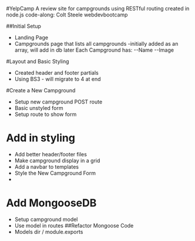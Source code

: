 #YelpCamp
A review site for campgrounds using RESTful routing created in node.js
code-along: Colt Steele webdevbootcamp

##Initial Setup
* Landing Page
* Campgrounds page that lists all campgrounds
    -initially added as an array, will add in db later
    Each Campground has: --Name  --Image
    
#Layout and Basic Styling
* Created header and footer partials
* Using BS3 - will migrate to 4 at end

#Create a New Campground
* Setup new campground POST route
* Basic unstyled form
* Setup route to show form

# Add in styling 
* Add better header/footer files
* Make campground display in a grid
* Add a navbar to templates
* Style the New Campground Form
* 
# Add MongooseDB
* Setup campground model
* Use model in routes
##Refactor Mongoose Code
 * Models dir / module.exports
